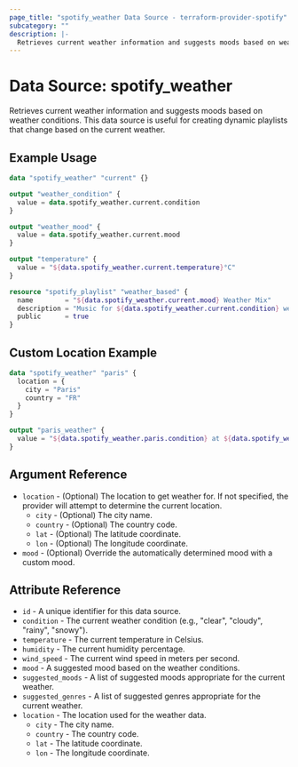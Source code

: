 ```yaml
---
page_title: "spotify_weather Data Source - terraform-provider-spotify"
subcategory: ""
description: |-
  Retrieves current weather information and suggests moods based on weather conditions.
---
```


# Data Source: spotify_weather

Retrieves current weather information and suggests moods based on weather conditions. This data source is useful for creating dynamic playlists that change based on the current weather.

## Example Usage

```terraform
data "spotify_weather" "current" {}

output "weather_condition" {
  value = data.spotify_weather.current.condition
}

output "weather_mood" {
  value = data.spotify_weather.current.mood
}

output "temperature" {
  value = "${data.spotify_weather.current.temperature}°C"
}

resource "spotify_playlist" "weather_based" {
  name        = "${data.spotify_weather.current.mood} Weather Mix"
  description = "Music for ${data.spotify_weather.current.condition} weather at ${data.spotify_weather.current.temperature}°C"
  public      = true
}
```

## Custom Location Example

```terraform
data "spotify_weather" "paris" {
  location = {
    city = "Paris"
    country = "FR"
  }
}

output "paris_weather" {
  value = "${data.spotify_weather.paris.condition} at ${data.spotify_weather.paris.temperature}°C"
}
```

## Argument Reference

* `location` - (Optional) The location to get weather for. If not specified, the provider will attempt to determine the current location.
  * `city` - (Optional) The city name.
  * `country` - (Optional) The country code.
  * `lat` - (Optional) The latitude coordinate.
  * `lon` - (Optional) The longitude coordinate.
* `mood` - (Optional) Override the automatically determined mood with a custom mood.

## Attribute Reference

* `id` - A unique identifier for this data source.
* `condition` - The current weather condition (e.g., "clear", "cloudy", "rainy", "snowy").
* `temperature` - The current temperature in Celsius.
* `humidity` - The current humidity percentage.
* `wind_speed` - The current wind speed in meters per second.
* `mood` - A suggested mood based on the weather conditions.
* `suggested_moods` - A list of suggested moods appropriate for the current weather.
* `suggested_genres` - A list of suggested genres appropriate for the current weather.
* `location` - The location used for the weather data.
  * `city` - The city name.
  * `country` - The country code.
  * `lat` - The latitude coordinate.
  * `lon` - The longitude coordinate.